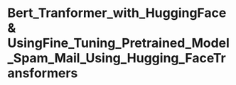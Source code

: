 # Bert_Tranformer_with_HuggingFace & UsingFine_Tuning_Pretrained_Model_Spam_Mail_Using_Hugging_FaceTransformers
